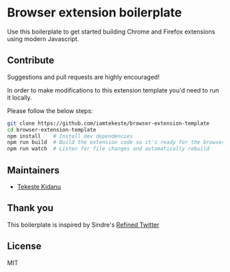 # Browser extension boilerplate

Use this boilerplate to get started building Chrome and Firefox extensions using modern Javascript.

## Contribute

Suggestions and pull requests are highly encouraged!

In order to make modifications to this extension template you'd need to run it locally.

Please follow the below steps:

```sh
git clone https://github.com/iamtekeste/browser-extension-template
cd browser-extension-template
npm install    # Install dev dependencies
npm run build  # Build the extension code so it's ready for the browser
npm run watch  # Listen for file changes and automatically rebuild
```

## Maintainers

- [Tekeste Kidanu](https://github.com/iamtekeste)

## Thank you

This boilerplate is inspired by Sindre's [Refined Twitter](https://github.com/sindresorhus/refined-twitter)

## License

MIT
